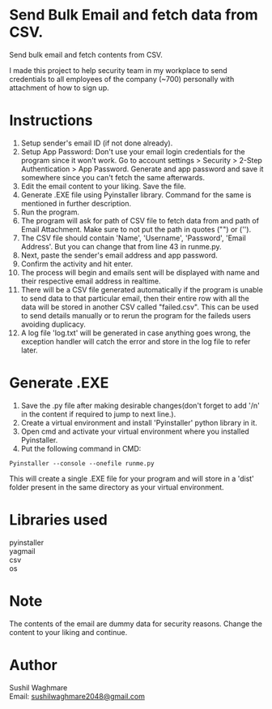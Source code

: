 # Send Bulk Email and fetch data from CSV.
Send bulk email and fetch contents from CSV.

I made this project to help security team in my workplace to send credentials to all employees of the company (~700) personally with attachment of how to sign up.

# Instructions
1. Setup sender's email ID (if not done already).
2. Setup App Password: Don't use your email login credentials for the program since it won't work. Go to account settings > Security > 2-Step Authentication > App Password. Generate and app password and save it somewhere since you can't fetch the same afterwards.
3. Edit the email content to your liking. Save the file.
4. Generate .EXE file using Pyinstaller library. Command for the same is mentioned in further description.
5. Run the program.
6. The program will ask for path of CSV file to fetch data from and path of Email Attachment. Make sure to not put the path in quotes ("") or ('').
7. The CSV file should contain 'Name', 'Username', 'Password', 'Email Address'. But you can change that from line 43 in runme.py.
8. Next, paste the sender's email address and app password.
9. Confirm the activity and hit enter.
10. The process will begin and emails sent will be displayed with name and their respective email address in realtime.
11. There will be a CSV file generated automatically if the program is unable to send data to that particular email, then their entire row with all the data will be stored in another CSV called "failed.csv". This can be used to send details manually or to rerun the program for the faileds users avoiding duplicacy.
12. A log file 'log.txt' will be generated in case anything goes wrong, the exception handler will catch the error and store in the log file to refer later.

# Generate .EXE
1. Save the .py file after making desirable changes(don't forget to add '/n' in the content if required to jump to next line.).
2. Create a virtual environment and install 'Pyinstaller' python library in it.
3. Open cmd and activate your virtual environment where you installed Pyinstaller.
4. Put the following command in CMD:
```
Pyinstaller --console --onefile runme.py
```
This will create a single .EXE file for your program and will store in a 'dist' folder present in the same directory as your virtual environment.

# Libraries used
pyinstaller <br>
yagmail <br>
csv <br>
os <br>

# Note
The contents of the email are dummy data for security reasons. Change the content to your liking and continue.

# Author
Sushil Waghmare <br>
Email: sushilwaghmare2048@gmail.com
